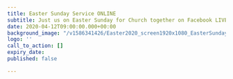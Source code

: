 ```yaml
---
title: Easter Sunday Service ONLINE
subtitle: Just us on Easter Sunday for Church together on Facebook LIVE at 10am
date: 2020-04-12T09:00:00.000+00:00
background_image: "/v1586341426/Easter2020_screen1920x1080_EasterSunday_ucjd5u.png"
logo: ''
call_to_action: []
expiry_date: 
published: false

---
```

